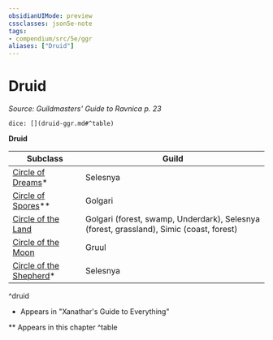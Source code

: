 ```yaml
---
obsidianUIMode: preview
cssclasses: json5e-note
tags:
- compendium/src/5e/ggr
aliases: ["Druid"]
---
```

# Druid
*Source: Guildmasters' Guide to Ravnica p. 23* 

`dice: [](druid-ggr.md#^table)`

**Druid**

| Subclass | Guild |
|----------|-------|
| [Circle of Dreams](z_compendium/classes/druid-circle-of-dreams-xge.md)* | Selesnya |
| [Circle of Spores](z_compendium/classes/druid-circle-of-spores-tce.md)** | Golgari |
| [Circle of the Land](z_compendium/classes/druid-circle-of-the-land.md) | Golgari (forest, swamp, Underdark), Selesnya (forest, grassland), Simic (coast, forest) |
| [Circle of the Moon](z_compendium/classes/druid-circle-of-the-moon.md) | Gruul |
| [Circle of the Shepherd](z_compendium/classes/druid-circle-of-the-shepherd-xge.md)* | Selesnya |
^druid

* Appears in "Xanathar's Guide to Everything"

** Appears in this chapter
^table